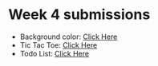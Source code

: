 # Week 4 submissions

- Background color: [Click Here]()
- Tic Tac Toe: [Click Here]()
- Todo List: [Click Here]()
